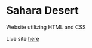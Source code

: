 # Sahara Desert

<p>Website utilizing HTML and CSS</p>

<p>Live site <a href="https://olivares15567.github.io/desert-/">here</a></p>